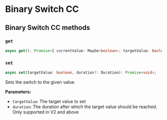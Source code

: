 # Binary Switch CC

## Binary Switch CC methods

### `get`

```ts
async get(): Promise<{ currentValue: Maybe<boolean>; targetValue: boolean | undefined; duration: Duration | undefined; } | undefined>;
```

### `set`

```ts
async set(targetValue: boolean, duration?: Duration): Promise<void>;
```

Sets the switch to the given value.

**Parameters:**

-   `targetValue`: The target value to set
-   `duration`: The duration after which the target value should be reached. Only supported in V2 and above
